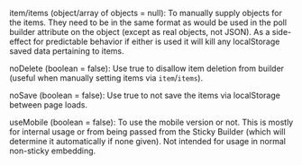 
item/items (object/array of objects = null): To manually supply objects for the items. They need to be in the same format as would be used in the poll builder attribute on the object (except as real objects, not JSON). As a side-effect for predictable behavior if either is used it will kill any localStorage saved data pertaining to items.

noDelete (boolean = false): Use true to disallow item deletion from builder (useful when manually setting items via `item`/`items`).

noSave (boolean = false): Use true to not save the items via localStorage between page loads.

useMobile (boolean = false): To use the mobile version or not. This is mostly for internal usage or from being passed from the Sticky Builder (which will determine it automatically if none given). Not intended for usage in normal non-sticky embedding.

